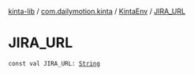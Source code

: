 [kinta-lib](../../index.md) / [com.dailymotion.kinta](../index.md) / [KintaEnv](index.md) / [JIRA_URL](./-j-i-r-a_-u-r-l.md)

# JIRA_URL

`const val JIRA_URL: `[`String`](https://kotlinlang.org/api/latest/jvm/stdlib/kotlin/-string/index.html)